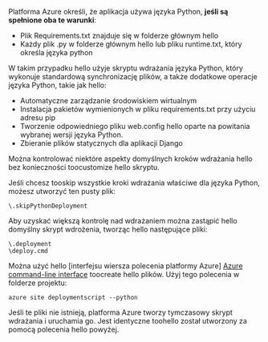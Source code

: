 Platforma Azure określi, że aplikacja używa języka Python, **jeśli są spełnione oba te warunki**:

* Plik Requirements.txt znajduje się w folderze głównym hello
* Każdy plik .py w folderze głównym hello lub pliku runtime.txt, który określa języka python

W takim przypadku hello użyje skryptu wdrażania języka Python, który wykonuje standardową synchronizację plików, a także dodatkowe operacje języka Python, takie jak hello:

* Automatyczne zarządzanie środowiskiem wirtualnym
* Instalacja pakietów wymienionych w pliku requirements.txt przy użyciu adresu pip
* Tworzenie odpowiedniego pliku web.config hello oparte na powitania wybranej wersji języka Python.
* Zbieranie plików statycznych dla aplikacji Django

Można kontrolować niektóre aspekty domyślnych kroków wdrażania hello bez konieczności toocustomize hello skryptu.

Jeśli chcesz tooskip wszystkie kroki wdrażania właściwe dla języka Python, możesz utworzyć ten pusty plik:

    \.skipPythonDeployment

Aby uzyskać większą kontrolę nad wdrażaniem można zastąpić hello domyślny skrypt wdrożenia, tworząc hello następujące pliki:

    \.deployment
    \deploy.cmd

Można użyć hello [interfejsu wiersza polecenia platformy Azure] [ Azure command-line interface] toocreate hello plików.  Użyj tego polecenia w folderze projektu:

    azure site deploymentscript --python

Jeśli te pliki nie istnieją, platforma Azure tworzy tymczasowy skrypt wdrażania i uruchamia go.  Jest identyczne toohello został utworzony za pomocą polecenia hello powyżej.

[Azure command-line interface]: http://azure.microsoft.com/downloads/

